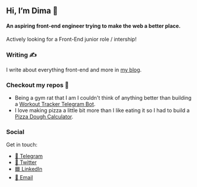 ## Hi, I’m Dima 👋
#### An aspiring front-end engineer trying to make the web a better place.
Actively looking for a Front-End junior role / intership!

### Writing ✍
I write about everything front-end and more in [my blog](https://dmitryanisov.com).

### Checkout my repos 🚧
- Being a gym rat that I am I couldn't think of anything better than building a [Workout Tracker Telegram Bot](https://github.com/dim-anis/tg-workout-tracker).
- I love making pizza a little bit more than I like eating it so I had to build a [Pizza Dough Calculator](https://github.com/dim-anis/pizza-calculator). 

### Social
Get in touch:

- [🔷 Telegram](https://t.me/dim_anis)
- [🔵 Twitter](https://twitter.com/DmitryAnisov)
- [🟦 LinkedIn]()
- [🔴 Email](mailto:anis.dim@gmail.com)
